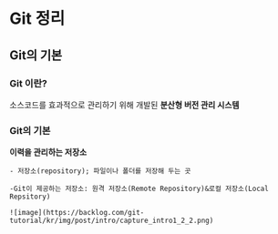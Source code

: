 # Git 정리

## Git의 기본

### Git 이란?

소스코드를 효과적으로 관리하기 위해 개발된 **분산형 버전 관리 시스템**

### Git의 기본

**이력을 관리하는 저장소**

    - 저장소(repository); 파일이나 폴더를 저장해 두는 곳

    -Git이 제공하는 저장소: 원격 저장소(Remote Repository)&로컬 저장소(Local Repsitory)

    ![image](https://backlog.com/git-tutorial/kr/img/post/intro/capture_intro1_2_2.png)